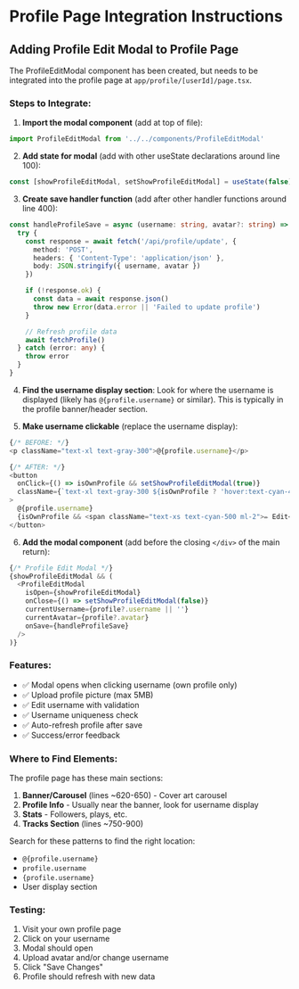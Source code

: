 # Profile Page Integration Instructions

## Adding Profile Edit Modal to Profile Page

The ProfileEditModal component has been created, but needs to be integrated into the profile page at `app/profile/[userId]/page.tsx`.

### Steps to Integrate:

1. **Import the modal component** (add at top of file):
```typescript
import ProfileEditModal from '../../components/ProfileEditModal'
```

2. **Add state for modal** (add with other useState declarations around line 100):
```typescript
const [showProfileEditModal, setShowProfileEditModal] = useState(false)
```

3. **Create save handler function** (add after other handler functions around line 400):
```typescript
const handleProfileSave = async (username: string, avatar?: string) => {
  try {
    const response = await fetch('/api/profile/update', {
      method: 'POST',
      headers: { 'Content-Type': 'application/json' },
      body: JSON.stringify({ username, avatar })
    })

    if (!response.ok) {
      const data = await response.json()
      throw new Error(data.error || 'Failed to update profile')
    }

    // Refresh profile data
    await fetchProfile()
  } catch (error: any) {
    throw error
  }
}
```

4. **Find the username display section**:
Look for where the username is displayed (likely has `@{profile.username}` or similar). This is typically in the profile banner/header section.

5. **Make username clickable** (replace the username display):
```typescript
{/* BEFORE: */}
<p className="text-xl text-gray-300">@{profile.username}</p>

{/* AFTER: */}
<button
  onClick={() => isOwnProfile && setShowProfileEditModal(true)}
  className={`text-xl text-gray-300 ${isOwnProfile ? 'hover:text-cyan-400 cursor-pointer transition-colors' : ''}`}
>
  @{profile.username}
  {isOwnProfile && <span className="text-xs text-cyan-500 ml-2">✏️ Edit</span>}
</button>
```

6. **Add the modal component** (add before the closing `</div>` of the main return):
```typescript
{/* Profile Edit Modal */}
{showProfileEditModal && (
  <ProfileEditModal
    isOpen={showProfileEditModal}
    onClose={() => setShowProfileEditModal(false)}
    currentUsername={profile?.username || ''}
    currentAvatar={profile?.avatar}
    onSave={handleProfileSave}
  />
)}
```

### Features:
- ✅ Modal opens when clicking username (own profile only)
- ✅ Upload profile picture (max 5MB)
- ✅ Edit username with validation
- ✅ Username uniqueness check
- ✅ Auto-refresh profile after save
- ✅ Success/error feedback

### Where to Find Elements:

The profile page has these main sections:
1. **Banner/Carousel** (lines ~620-650) - Cover art carousel
2. **Profile Info** - Usually near the banner, look for username display
3. **Stats** - Followers, plays, etc.
4. **Tracks Section** (lines ~750-900)

Search for these patterns to find the right location:
- `@{profile.username}`
- `profile.username`
- `{profile.username}`
- User display section

### Testing:
1. Visit your own profile page
2. Click on your username
3. Modal should open
4. Upload avatar and/or change username
5. Click "Save Changes"
6. Profile should refresh with new data
